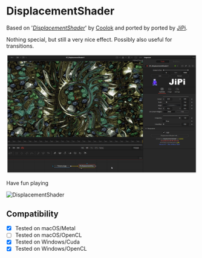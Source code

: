 DisplacementShader
==================

Based on '_[DisplacementShader](https://www.shadertoy.com/view/4l2cD3)_' by [Coolok](https://www.shadertoy.com/user/Shane) and ported by ported by [JiPi](../../Site/Profiles/JiPi.md).

Nothing special, but still a very nice effect. Possibly also useful for transitions.

[![DisplacementShader](DisplacementShader.png)](DisplacementShader.fuse)


Have fun playing

![DisplacementShader](https://user-images.githubusercontent.com/78935215/114025552-854ddc00-9875-11eb-996b-6799996bdf7b.gif)



## Compatibility
- [x] Tested on macOS/Metal
- [ ] Tested on macOS/OpenCL
- [x] Tested on Windows/Cuda
- [x] Tested on Windows/OpenCL